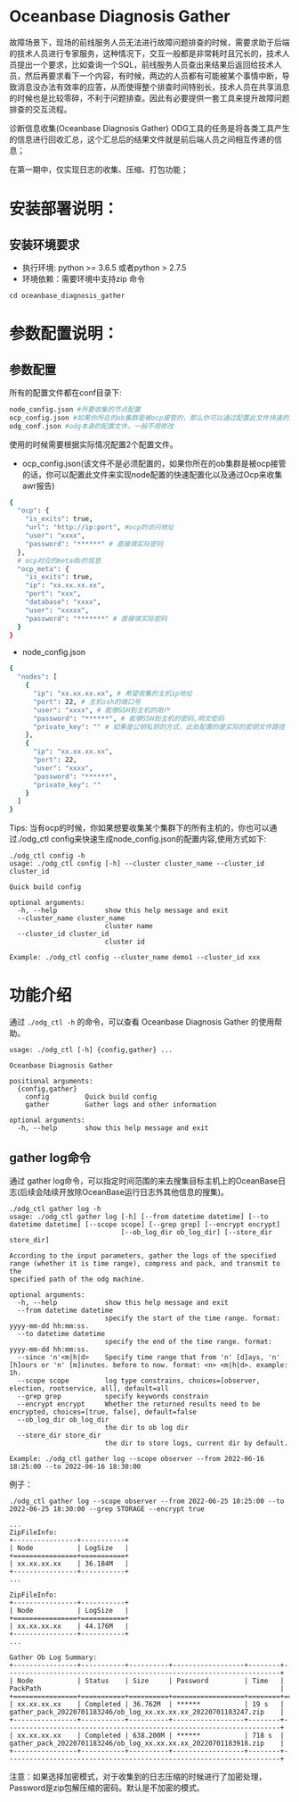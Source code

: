 
# Oceanbase Diagnosis Gather
故障场景下，现场的前线服务人员无法进行故障问题排查的时候，需要求助于后端的技术人员进行专家服务，这种情况下，交互一般都是非常耗时且冗长的，技术人员提出一个要求，比如查询一个SQL，前线服务人员查出来结果后返回给技术人员，然后再要求看下一个内容，有时候，两边的人员都有可能被某个事情中断，导致消息没办法有效率的应答，从而使得整个排查时间特别长，技术人员在共享消息的时候也是比较零碎，不利于问题排查。因此有必要提供一套工具来提升故障问题排查的交互流程。

诊断信息收集(Oceanbase Diagnosis Gather) ODG工具的任务是将各类工具产生的信息进行回收汇总，这个汇总后的结果文件就是前后端人员之间相互传递的信息；

在第一期中，仅实现日志的收集、压缩、打包功能；

# 安装部署说明：
## 安装环境要求
- 执行环境: python >= 3.6.5 或者python > 2.7.5
- 环境依赖：需要环境中支持zip 命令

```shell script
cd oceanbase_diagnosis_gather
```

# 参数配置说明：
## 参数配置
所有的配置文件都在conf目录下:

```bash
node_config.json #所要收集的节点配置
ocp_config.json #如果你所在的ob集群是被ocp接管的，那么你可以通过配置此文件快速的进行配置生成以及awr报告的收集
odg_conf.json #odg本身的配置文件，一般不用修改
```

使用的时候需要根据实际情况配置2个配置文件。
- ocp_config.json(该文件不是必须配置的，如果你所在的ob集群是被ocp接管的话，你可以配置此文件来实现node配置的快速配置化以及通过Ocp来收集awr报告)
```bash
{
  "ocp": {
    "is_exits": true,
    "url": "http://ip:port", #ocp的访问地址
    "user": "xxxx",
    "password": "******" # 直接填实际密码
  },
  # ocp对应的metadb的信息
  "ocp_meta": {
    "is_exits": true,
    "ip": "xx.xx.xx.xx",
    "port": "xxx",
    "database": "xxxx",
    "user": "xxxxx",
    "password": "*******" # 直接填实际密码
  }
}
```
- node_config.json
```bash
{
  "nodes": [
    {
      "ip": "xx.xx.xx.xx", # 希望收集的主机ip地址
      "port": 22, # 主机ssh的端口号
      "user": "xxxx", # 能够SSH到主机的用户
      "password": "******", # 能够SSH到主机的密码,明文密码
      "private_key": "" # 如果是公钥私钥的方式，此处配置的是实际的密钥文件路径
    },
    {
      "ip": "xx.xx.xx.xx",
      "port": 22,
      "user": "xxxx",
      "password": "******",
      "private_key": ""
    }
  ]
}
```

Tips: 当有ocp的时候，你如果想要收集某个集群下的所有主机的，你也可以通过./odg_ctl config来快速生成node_config.json的配置内容,使用方式如下:
```
./odg_ctl config -h
usage: ./odg_ctl config [-h] --cluster cluster_name --cluster_id cluster_id

Quick build config

optional arguments:
  -h, --help            show this help message and exit
  --cluster_name cluster_name
                        cluster name
  --cluster_id cluster_id
                        cluster id

Example: ./odg_ctl config --cluster_name demo1 --cluster_id xxx

```

# 功能介绍
通过 `./odg_ctl -h` 的命令，可以查看 Oceanbase Diagnosis Gather 的使用帮助。
```
usage: ./odg_ctl [-h] {config,gather} ...

Oceanbase Diagnosis Gather

positional arguments:
  {config,gather}
    config         Quick build config
    gather         Gather logs and other information

optional arguments:
  -h, --help       show this help message and exit

```

## gather log命令
通过 gather log命令，可以指定时间范围的来去搜集目标主机上的OceanBase日志(后续会陆续开放除OceanBase运行日志外其他信息的搜集)。
```
./odg_ctl gather log -h
usage: ./odg_ctl gather log [-h] [--from datetime datetime] [--to datetime datetime] [--scope scope] [--grep grep] [--encrypt encrypt]
                            [--ob_log_dir ob_log_dir] [--store_dir store_dir]

According to the input parameters, gather the logs of the specified range (whether it is time range), compress and pack, and transmit to the
specified path of the odg machine.

optional arguments:
  -h, --help            show this help message and exit
  --from datetime datetime
                        specify the start of the time range. format: yyyy-mm-dd hh:mm:ss.
  --to datetime datetime
                        specify the end of the time range. format: yyyy-mm-dd hh:mm:ss.
  --since 'n'<m|h|d>    Specify time range that from 'n' [d]ays, 'n' [h]ours or 'n' [m]inutes. before to now. format: <n> <m|h|d>. example: 1h.
  --scope scope         log type constrains, choices=[observer, election, rootservice, all], default=all
  --grep grep           specify keywords constrain
  --encrypt encrypt     Whether the returned results need to be encrypted, choices=[true, false], default=false
  --ob_log_dir ob_log_dir
                        the dir to ob log dir
  --store_dir store_dir
                        the dir to store logs, current dir by default.

Example: ./odg_ctl gather log --scope observer --from 2022-06-16 18:25:00 --to 2022-06-16 18:30:00

```

例子：
```shell script
./odg_ctl gather log --scope observer --from 2022-06-25 10:25:00 --to 2022-06-25 18:30:00 --grep STORAGE --encrypt true

...
ZipFileInfo:
+----------------+-----------+
| Node           | LogSize   |
+================+===========+
| xx.xx.xx.xx    | 36.184M   |
+----------------+-----------+
...

ZipFileInfo:
+----------------+-----------+
| Node           | LogSize   |
+================+===========+
| xx.xx.xx.xx    | 44.176M   |
+----------------+-----------+
...

Gather Ob Log Summary:
+----------------+-----------+----------+------------------+--------+---------------------------------------------------------------------+
| Node           | Status    | Size     | Password         | Time   | PackPath                                                            |
+================+===========+==========+==================+========+=====================================================================+
| xx.xx.xx.xx    | Completed | 36.762M  | ******           | 19 s   | gather_pack_20220701183246/ob_log_xx.xx.xx.xx_20220701183247.zip    |
+----------------+-----------+----------+------------------+--------+---------------------------------------------------------------------+
| xx.xx.xx.xx    | Completed | 638.200M | ******           | 718 s  | gather_pack_20220701183246/ob_log_xx.xx.xx.xx_20220701183918.zip    |
+----------------+-----------+----------+------------------+--------+---------------------------------------------------------------------+

```
注意：如果选择加密模式，对于收集到的日志压缩的时候进行了加密处理，Password是zip包解压缩的密码。默认是不加密的模式。
